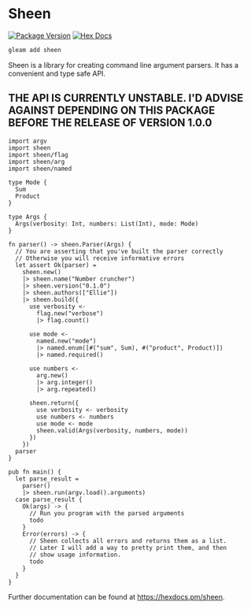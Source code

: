 # Sheen

[![Package Version](https://img.shields.io/hexpm/v/sheen)](https://hex.pm/packages/sheen)
[![Hex Docs](https://img.shields.io/badge/hex-docs-ffaff3)](https://hexdocs.pm/sheen/)

```sh
gleam add sheen
```

Sheen is a library for creating command line argument parsers. It has a convenient and type safe API.

## THE API IS CURRENTLY UNSTABLE. I'D ADVISE AGAINST DEPENDING ON THIS PACKAGE BEFORE THE RELEASE OF VERSION 1.0.0

```gleam
import argv
import sheen
import sheen/flag
import sheen/arg
import sheen/named

type Mode {
  Sum
  Product
}

type Args {
  Args(verbosity: Int, numbers: List(Int), mode: Mode)
}

fn parser() -> sheen.Parser(Args) {
  // You are asserting that you've built the parser correctly
  // Otherwise you will receive informative errors
  let assert Ok(parser) =
    sheen.new()
    |> sheen.name("Number cruncher")
    |> sheen.version("0.1.0")
    |> sheen.authors(["Ellie"])
    |> sheen.build({
      use verbosity <-
        flag.new("verbose")
        |> flag.count()

      use mode <-
        named.new("mode")
        |> named.enum([#("sum", Sum), #("product", Product)])
        |> named.required()

      use numbers <-
        arg.new()
        |> arg.integer()
        |> arg.repeated()

      sheen.return({
        use verbosity <- verbosity
        use numbers <- numbers
        use mode <- mode
        sheen.valid(Args(verbosity, numbers, mode))
      })
    })
  parser
}

pub fn main() {
  let parse_result =
    parser()
    |> sheen.run(argv.load().arguments)
  case parse_result {
    Ok(args) -> {
      // Run you program with the parsed arguments
      todo
    }
    Error(errors) -> {
      // Sheen collects all errors and returns them as a list.
      // Later I will add a way to pretty print them, and then
      // show usage information.
      todo
    }
  }
}
```

Further documentation can be found at <https://hexdocs.pm/sheen>.
